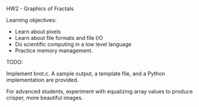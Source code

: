 HW2 - Graphics of Fractals

Learning objectives:
* Learn about pixels
* Learn about file formats and file I/O
* Do scientific computing in a low level language
* Practice memory management.

TODO:

Implement brot.c.  A sample output, a template file, and a Python implementation are provided.

For advanced students, experiment with equalizing array values to produce crisper, more beautiful images.
